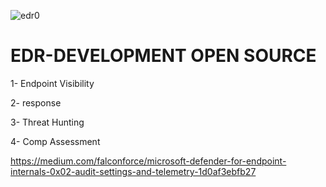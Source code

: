 ![edr0](https://user-images.githubusercontent.com/55708909/235686766-fe821343-f5c7-4c9b-8ba9-736ec642c2b7.PNG)

# EDR-DEVELOPMENT OPEN SOURCE

1- Endpoint Visibility

2- response

3- Threat Hunting

4- Comp Assessment

https://medium.com/falconforce/microsoft-defender-for-endpoint-internals-0x02-audit-settings-and-telemetry-1d0af3ebfb27
